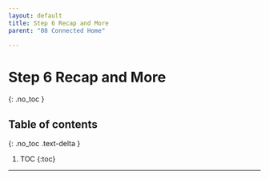 ```yaml
---
layout: default
title: Step 6 Recap and More
parent: "08 Connected Home"

---
```


# Step 6 Recap and More
{: .no_toc }

## Table of contents
{: .no_toc .text-delta }

1. TOC
{:toc}

---
